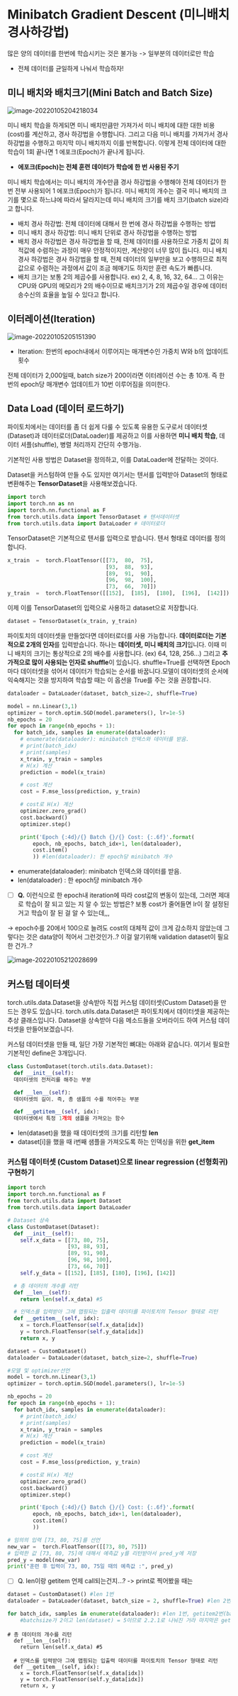 # Minibatch Gradient Descent (미니배치 경사하강법)

많은 양의 데이터를 한번에 학습시키는 것은 불가능 -> 일부분의 데이터로만 학습

* 전체 데이터를 균일하게 나눠서 학습하자!

## 미니 배치와 배치크기(Mini Batch and Batch Size)

![image-20220105204218034](images/../image-20220105204218034.png)

미니 배치 학습을 하게되면 미니 배치만큼만 가져가서 미니 배치에 대한 대한 비용(cost)를 계산하고, 경사 하강법을 수행합니다. 그리고 다음 미니 배치를 가져가서 경사 하강법을 수행하고 마지막 미니 배치까지 이를 반복합니다. 이렇게 전체 데이터에 대한 학습이 1회 끝나면 1 에포크(Epoch)가 끝나게 됩니다.

* **에포크(Epoch)는 전체 훈련 데이터가 학습에 한 번 사용된 주기**

미니 배치 학습에서는 미니 배치의 개수만큼 경사 하강법을 수행해야 전체 데이터가 한 번 전부 사용되어 1 에포크(Epoch)가 됩니다. 미니 배치의 개수는 결국 미니 배치의 크기를 몇으로 하느냐에 따라서 달라지는데 미니 배치의 크기를 배치 크기(batch size)라고 합니다.

* 배치 경사 하강법: 전체 데이터에 대해서 한 번에 경사 하강법을 수행하는 방법
* 미니 배치 경사 하강법: 미니 배치 단위로 경사 하강법을 수행하는 방법
* 배치 경사 하강법은 경사 하강법을 할 때, 전체 데이터를 사용하므로 가중치 값이 최적값에 수렴하는 과정이 매우 안정적이지만, 계산량이 너무 많이 듭니다. 미니 배치 경사 하강법은 경사 하강법을 할 때, 전체 데이터의 일부만을 보고 수행하므로 최적값으로 수렴하는 과정에서 값이 조금 헤매기도 하지만 훈련 속도가 빠릅니다.
* 배치 크기는 보통 2의 제곱수를 사용합니다. ex) 2, 4, 8, 16, 32, 64... 그 이유는 CPU와 GPU의 메모리가 2의 배수이므로 배치크기가 2의 제곱수일 경우에 데이터 송수신의 효율을 높일 수 있다고 합니다.



## 이터레이션(Iteration)

![image-20220105205151390](../images/image-20220105205151390.png)

* Iteration: 한번의 epoch내에서 이루어지는 매개변수인 가중치 W와 b의 업데이트 횟수

전체 데이터가 2,000일때, batch size가 200이라면 이터레이션 수는 총 10개. 즉 한 번의 epoch당 매개변수 업데이트가 10번 이루어짐을 의미한다.



## Data Load (데이터 로드하기)

파이토치에서는 데이터를 좀 더 쉽게 다룰 수 있도록 유용한 도구로서 데이터셋(Dataset)과 데이터로더(DataLoader)를 제공하고 이를 사용하면 **미니 배치 학습**, 데이터 셔플(shuffle), 병렬 처리까지 간단히 수행가능.

기본적인 사용 방법은 Dataset을 정의하고, 이를 DataLoader에 전달하는 것이다. 

Dataset을 커스텀하여 만들 수도 있지만 여기서는 텐서를 입력받아 Dataset의 형태로 변환해주는 **TensorDataset**을 사용해보겠습니다.

```python
import torch
import torch.nn as nn
import torch.nn.functional as F
from torch.utils.data import TensorDataset # 텐서데이터셋
from torch.utils.data import DataLoader # 데이터로더
```

TensorDataset은 기본적으로 텐서를 입력으로 받습니다. 텐서 형태로 데이터를 정의합니다.

```python
x_train  =  torch.FloatTensor([[73,  80,  75], 
                               [93,  88,  93], 
                               [89,  91,  90], 
                               [96,  98,  100],   
                               [73,  66,  70]])  
y_train  =  torch.FloatTensor([[152],  [185],  [180],  [196],  [142]])
```

이제 이를 TensorDataset의 입력으로 사용하고 dataset으로 저장합니다.

```python
dataset = TensorDataset(x_train, y_train)
```

파이토치의 데이터셋을 만들었다면 데이터로더를 사용 가능합니다. **데이터로더는 기본적으로 2개의 인자**를 입력받습니다. 하나는 **데이터셋, 미니 배치의 크기**입니다. 이때 미니 배치의 크기는 통상적으로 2의 배수를 사용합니다. (ex) 64, 128, 256...) 그리고 **추가적으로 많이 사용되는 인자로 shuffle**이 있습니다. shuffle=True를 선택하면 Epoch마다 데이터셋을 섞어서 데이터가 학습되는 순서를 바꿉니다.모델이 데이터셋의 순서에 익숙해지는 것을 방지하여 학습할 때는 이 옵션을 True를 주는 것을 권장합니다. 

```python
dataloader = DataLoader(dataset, batch_size=2, shuffle=True)
```

```python
model = nn.Linear(3,1)
optimizer = torch.optim.SGD(model.parameters(), lr=1e-5) 
nb_epochs = 20
for epoch in range(nb_epochs + 1):
  for batch_idx, samples in enumerate(dataloader): 
    # enumerate(dataloader): minibatch 인덱스와 데이터를 받음.
    # print(batch_idx)
    # print(samples)
    x_train, y_train = samples
    # H(x) 계산
    prediction = model(x_train)

    # cost 계산
    cost = F.mse_loss(prediction, y_train)

    # cost로 H(x) 계산
    optimizer.zero_grad()
    cost.backward()
    optimizer.step()

    print('Epoch {:4d}/{} Batch {}/{} Cost: {:.6f}'.format(
        epoch, nb_epochs, batch_idx+1, len(dataloader),
        cost.item()
        )) #len(dataloader): 한 epoch당 minibatch 개수

```



* enumerate(dataloader): minibatch 인덱스와 데이터를 받음.
* len(dataloader) : 한 epoch당 minibatch 개수

- [ ] **Q.** 이런식으로 한 epoch내 iteration에 따라 cost값의 변동이 있는데, 그러면 제대로 학습이 잘 되고 있는 지 알 수 있는 방법은? 보통 cost가 줄어들면 lr이 잘 설정된 거고 학습이 잘 된 걸 알 수 있는데,,,

-> epoch수를 20에서 100으로 늘려도 cost의 대체적 값이 크게 감소하지 않았는데 그렇다는 것은 data양이 적어서 그런것인가..? 이걸 알기위해 validation dataset이 필요한 건가..?

![image-20220105212028699](C:\Users\dbw21\AppData\Roaming\Typora\typora-user-images\image-20220105212028699.png)



## 커스텀 데이터셋

torch.utils.data.Dataset을 상속받아 직접 커스텀 데이터셋(Custom Dataset)을 만드는 경우도 있습니다. torch.utils.data.Dataset은 파이토치에서 데이터셋을 제공하는 추상 클래스입니다. Dataset을 상속받아 다음 메소드들을 오버라이드 하여 커스텀 데이터셋을 만들어보겠습니다.

커스텀 데이터셋을 만들 때, 일단 가장 기본적인 뼈대는 아래와 같습니다. 여기서 필요한 기본적인 define은 3개입니다.



```python
class CustomDataset(torch.utils.data.Dataset): 
  def __init__(self):
  데이터셋의 전처리를 해주는 부분

  def __len__(self):
  데이터셋의 길이. 즉, 총 샘플의 수를 적어주는 부분

  def __getitem__(self, idx): 
  데이터셋에서 특정 1개의 샘플을 가져오는 함수
```

- len(dataset)을 했을 때 데이터셋의 크기를 리턴할 **len**
- dataset[i]을 했을 때 i번째 샘플을 가져오도록 하는 인덱싱을 위한 **get_item**



### 커스텀 데이터셋 (Custom Dataset)으로 linear regression (선형회귀) 구현하기

```python
import torch
import torch.nn.functional as F
from torch.utils.data import Dataset
from torch.utils.data import DataLoader

# Dataset 상속
class CustomDataset(Dataset): 
  def __init__(self):
    self.x_data = [[73, 80, 75],
                   [93, 88, 93],
                   [89, 91, 90],
                   [96, 98, 100],
                   [73, 66, 70]]
    self.y_data = [[152], [185], [180], [196], [142]]

  # 총 데이터의 개수를 리턴
  def __len__(self): 
    return len(self.x_data) #5

  # 인덱스를 입력받아 그에 맵핑되는 입출력 데이터를 파이토치의 Tensor 형태로 리턴
  def __getitem__(self, idx): 
    x = torch.FloatTensor(self.x_data[idx])
    y = torch.FloatTensor(self.y_data[idx])
    return x, y

dataset = CustomDataset()
dataloader = DataLoader(dataset, batch_size=2, shuffle=True)

#모델 및 optimizer선언
model = torch.nn.Linear(3,1)
optimizer = torch.optim.SGD(model.parameters(), lr=1e-5) 

nb_epochs = 20
for epoch in range(nb_epochs + 1):
  for batch_idx, samples in enumerate(dataloader):
    # print(batch_idx)
    # print(samples)
    x_train, y_train = samples
    # H(x) 계산
    prediction = model(x_train)

    # cost 계산
    cost = F.mse_loss(prediction, y_train)

    # cost로 H(x) 계산
    optimizer.zero_grad()
    cost.backward()
    optimizer.step()

    print('Epoch {:4d}/{} Batch {}/{} Cost: {:.6f}'.format(
        epoch, nb_epochs, batch_idx+1, len(dataloader),
        cost.item()
        ))

# 임의의 입력 [73, 80, 75]를 선언
new_var =  torch.FloatTensor([[73, 80, 75]]) 
# 입력한 값 [73, 80, 75]에 대해서 예측값 y를 리턴받아서 pred_y에 저장
pred_y = model(new_var) 
print("훈련 후 입력이 73, 80, 75일 때의 예측값 :", pred_y) 
```



- [ ] Q.  len이랑 getitem 언제 call되는건지...? ->  print로 찍어봤을 때는

```python
dataset = CustomDataset() #len 1번
dataloader = DataLoader(dataset, batch_size = 2, shuffle=True) #len 2번 -> 왜???

for batch_idx, samples in enumerate(dataloader): #len 1번, getitem2번(batchsize=2라서)
    #batchsize가 2이고 len(dataset) = 5이므로 2.2.1로 나눠진 거라 마지막은 getitem1번만 불린다.
```

```
# 총 데이터의 개수를 리턴
  def __len__(self): 
    return len(self.x_data) #5

  # 인덱스를 입력받아 그에 맵핑되는 입출력 데이터를 파이토치의 Tensor 형태로 리턴
  def __getitem__(self, idx): 
    x = torch.FloatTensor(self.x_data[idx])
    y = torch.FloatTensor(self.y_data[idx])
    return x, y
```

